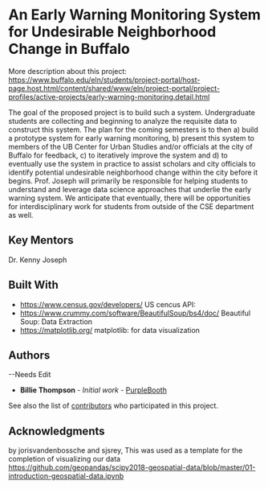 # An Early Warning Monitoring System for Undesirable Neighborhood Change in Buffalo

 More description about this project: https://www.buffalo.edu/eln/students/project-portal/host-page.host.html/content/shared/www/eln/project-portal/project-profiles/active-projects/early-warning-monitoring.detail.html

The goal of the proposed project is to build such a system. Undergraduate students are collecting and beginning to analyze the requisite data to construct this system. The plan for the coming semesters is to then a) build a prototype system for early warning monitoring, b) present this system to members of the UB Center for Urban Studies and/or officials at the city of Buffalo for feedback, c) to iteratively improve the system and d) to eventually use the system in practice to assist scholars and city officials to identify potential undesirable neighborhood change within the city before it begins. Prof. Joseph will primarily be responsible for helping students to understand and leverage data science approaches that underlie the early warning system. We anticipate that eventually, there will be opportunities for interdisciplinary work for students from outside of the CSE department as well.

## Key Mentors 

Dr. Kenny Joseph 

## Built With

* https://www.census.gov/developers/ US cencus API: 
* https://www.crummy.com/software/BeautifulSoup/bs4/doc/ Beautiful Soup: Data Extraction
* https://matplotlib.org/ matplotlib: for data visualization


## Authors

--Needs Edit 
* **Billie Thompson** - *Initial work* - [PurpleBooth](https://github.com/PurpleBooth)

See also the list of [contributors](https://github.com/your/project/contributors) who participated in this project.

## Acknowledgments

by jorisvandenbossche and sjsrey, This was used as a template for the completion of visualizing our data 
https://github.com/geopandas/scipy2018-geospatial-data/blob/master/01-introduction-geospatial-data.ipynb

